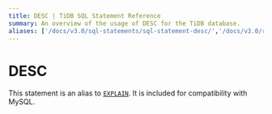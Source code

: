 ```yaml
---
title: DESC | TiDB SQL Statement Reference
summary: An overview of the usage of DESC for the TiDB database.
aliases: ['/docs/v3.0/sql-statements/sql-statement-desc/','/docs/v3.0/reference/sql/statements/desc/']
---
```


# DESC

This statement is an alias to [`EXPLAIN`](/sql-statements/sql-statement-explain.md). It is included for compatibility with MySQL.
